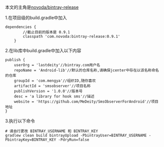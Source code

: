 本文的主角是[novoda/bintray-release](https://github.com/novoda/bintray-release)

1.在项目级的build.gradle中加入
```
dependencies {
        //截止目前的版本是 0.9.1
        classpath 'com.novoda:bintray-release:0.9.1'
    }
```
2.在lib库中build.gradle中加入以下内容
```
publish {
    userOrg = 'lastdeity'//bintray.com用户名
    repoName = 'Android-lib'//默认的仓库名称,请确保jcenter中存在以该名称命名的仓库
    groupId = 'com.mengya'//组织ID,随你喜欢
    artifactId = 'smsobserver'//项目名称
    publishVersion = '1.0.0'//版本号
    desc = 'a library for hook sms'//描述
    website = 'https://github.com/MeDeity/SmsObserverForAndroid'//项目地址
}
```

3.执行以下命令
```
# 请自行更改 BINTRAY_USERNAME 和 BINTRAY_KEY
gradlew clean build bintrayUpload -PbintrayUser=BINTRAY_USERNAME -PbintrayKey=BINTRAY_KEY -PdryRun=false
```